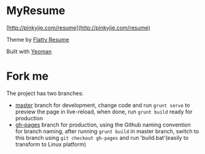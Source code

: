 MyResume
========

[http://pinkyjie.com/resume](http://pinkyjie.com/resume)

Theme by [Flatty Resume](http://amindiary.com/demo/flatty-cv/)

Built with [Yeoman](http://yeoman.io/)

Fork me
========

The project has two branches:

* [master](https://github.com/PinkyJie/resume/tree/master)  branch for development, change code and run `grunt serve` to preview the page in live-reload, when done, run `grunt build` ready for production
* [gh-pages](https://github.com/PinkyJie/resume/tree/gh-pages)  branch for production, using the Github naming convention for branch naming, after running `grunt build` in master branch, switch to this branch using `git checkout gh-pages` and run 'build.bat'(easily to transform to Linux platform)
